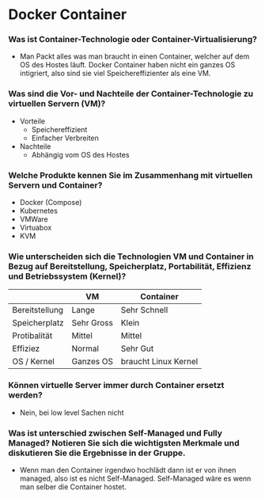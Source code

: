 # Docker Container

### Was ist Container-Technologie oder Container-Virtualisierung?
- Man Packt alles was man braucht in einen Container, welcher auf dem OS des Hostes läuft. Docker Container haben nicht ein ganzes OS intigriert, also sind sie viel Speichereffizienter als eine VM.

### Was sind die Vor- und Nachteile der Container-Technologie zu virtuellen Servern (VM)?
- Vorteile
    - Speichereffizient
    - Einfacher Verbreiten
- Nachteile
    - Abhängig vom OS des Hostes

### Welche Produkte kennen Sie im Zusammenhang mit virtuellen Servern und Container?
- Docker (Compose)
- Kubernetes
- VMWare
- Virtuabox
- KVM

### Wie unterscheiden sich die Technologien VM und Container in Bezug auf Bereitstellung, Speicherplatz, Portabilität, Effizienz und Betriebssystem (Kernel)?
|                | VM         | Container            |
|----------------|------------|----------------------|
| Bereitstellung | Lange      | Sehr Schnell         |
| Speicherplatz  | Sehr Gross | Klein                |
| Protibalität   | Mittel     | Mittel               |
| Effiziez       | Normal     | Sehr Gut             |
| OS / Kernel    | Ganzes OS  | braucht Linux Kernel |

### Können virtuelle Server immer durch Container ersetzt werden?
- Nein, bei low level Sachen nicht

### Was ist unterschied zwischen Self-Managed und Fully Managed? Notieren Sie sich die wichtigsten Merkmale und diskutieren Sie die Ergebnisse in der Gruppe.
- Wenn man den Container irgendwo hochlädt dann ist er von ihnen managed, also ist es nicht Self-Managed. Self-Managed wäre es wenn man selber die Container hostet.
